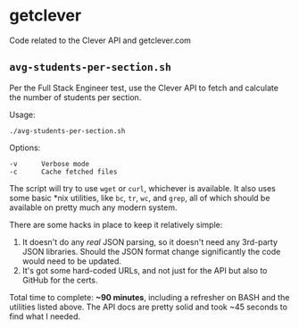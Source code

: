 # getclever

Code related to the Clever API and getclever.com

## `avg-students-per-section.sh`

Per the Full Stack Engineer test, use the Clever API to fetch and calculate the number of students per section.

Usage:

```
./avg-students-per-section.sh
```

Options:

```
-v		Verbose mode
-c		Cache fetched files
```

The script will try to use `wget` or `curl`, whichever is available.  It also uses some basic *nix utilities, like `bc`, `tr`, `wc`, and `grep`, all of which should be available on pretty much any modern system.

There are some hacks in place to keep it relatively simple:

1. It doesn't do any _real_ JSON parsing, so it doesn't need any 3rd-party JSON libraries.  Should the JSON format change significantly the code would need to be updated.
2. It's got some hard-coded URLs, and not just for the API but also to GitHub for the certs.

Total time to complete: **~90 minutes**, including a refresher on BASH and the utilities listed above.  The API docs are pretty solid and took ~45 seconds to find what I needed.

